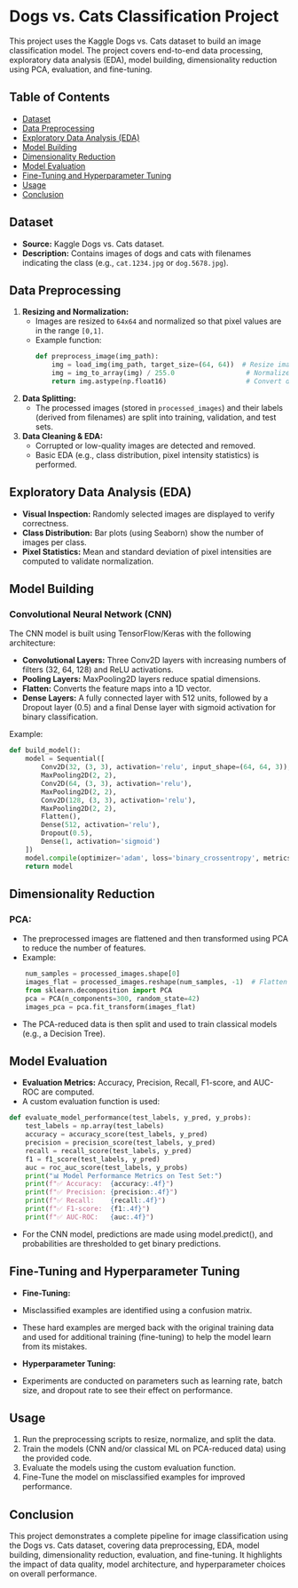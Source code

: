 # Dogs vs. Cats Classification Project

This project uses the Kaggle Dogs vs. Cats dataset to build an image classification model. The project covers end-to-end data processing, exploratory data analysis (EDA), model building, dimensionality reduction using PCA, evaluation, and fine-tuning.

## Table of Contents
- [Dataset](#dataset)
- [Data Preprocessing](#data-preprocessing)
- [Exploratory Data Analysis (EDA)](#exploratory-data-analysis-eda)
- [Model Building](#model-building)
- [Dimensionality Reduction](#dimensionality-reduction)
- [Model Evaluation](#model-evaluation)
- [Fine-Tuning and Hyperparameter Tuning](#fine-tuning-and-hyperparameter-tuning)
- [Usage](#usage)
- [Conclusion](#conclusion)

## Dataset
- **Source:** Kaggle Dogs vs. Cats dataset.
- **Description:** Contains images of dogs and cats with filenames indicating the class (e.g., `cat.1234.jpg` or `dog.5678.jpg`).

## Data Preprocessing
1. **Resizing and Normalization:**
   - Images are resized to `64x64` and normalized so that pixel values are in the range `[0,1]`.
   - Example function:
     ```python
     def preprocess_image(img_path):
         img = load_img(img_path, target_size=(64, 64))  # Resize image to 64x64
         img = img_to_array(img) / 255.0                  # Normalize pixels
         return img.astype(np.float16)                    # Convert data type for memory efficiency
     ```
2. **Data Splitting:**
   - The processed images (stored in `processed_images`) and their labels (derived from filenames) are split into training, validation, and test sets.
3. **Data Cleaning & EDA:**
   - Corrupted or low-quality images are detected and removed.
   - Basic EDA (e.g., class distribution, pixel intensity statistics) is performed.

## Exploratory Data Analysis (EDA)
- **Visual Inspection:** Randomly selected images are displayed to verify correctness.
- **Class Distribution:** Bar plots (using Seaborn) show the number of images per class.
- **Pixel Statistics:** Mean and standard deviation of pixel intensities are computed to validate normalization.

## Model Building
### Convolutional Neural Network (CNN)
The CNN model is built using TensorFlow/Keras with the following architecture:
- **Convolutional Layers:** Three Conv2D layers with increasing numbers of filters (32, 64, 128) and ReLU activations.
- **Pooling Layers:** MaxPooling2D layers reduce spatial dimensions.
- **Flatten:** Converts the feature maps into a 1D vector.
- **Dense Layers:** A fully connected layer with 512 units, followed by a Dropout layer (0.5) and a final Dense layer with sigmoid activation for binary classification.
  
Example:
```python
def build_model():
    model = Sequential([
        Conv2D(32, (3, 3), activation='relu', input_shape=(64, 64, 3)),
        MaxPooling2D(2, 2),
        Conv2D(64, (3, 3), activation='relu'),
        MaxPooling2D(2, 2),
        Conv2D(128, (3, 3), activation='relu'),
        MaxPooling2D(2, 2),
        Flatten(),
        Dense(512, activation='relu'),
        Dropout(0.5),
        Dense(1, activation='sigmoid')
    ])
    model.compile(optimizer='adam', loss='binary_crossentropy', metrics=['accuracy'])
    return model
```
## Dimensionality Reduction
### PCA:
- The preprocessed images are flattened and then transformed using PCA to reduce the number of features.
- Example:
```python
    num_samples = processed_images.shape[0]
    images_flat = processed_images.reshape(num_samples, -1)  # Flatten images
    from sklearn.decomposition import PCA
    pca = PCA(n_components=300, random_state=42)
    images_pca = pca.fit_transform(images_flat)
```
- The PCA-reduced data is then split and used to train classical models (e.g., a Decision Tree).

## Model Evaluation
- **Evaluation Metrics:** 
    Accuracy, Precision, Recall, F1-score, and AUC-ROC are computed.
- A custom evaluation function is used:
```python
def evaluate_model_performance(test_labels, y_pred, y_probs):
    test_labels = np.array(test_labels)
    accuracy = accuracy_score(test_labels, y_pred)
    precision = precision_score(test_labels, y_pred)
    recall = recall_score(test_labels, y_pred)
    f1 = f1_score(test_labels, y_pred)
    auc = roc_auc_score(test_labels, y_probs)
    print("📊 Model Performance Metrics on Test Set:")
    print(f"✅ Accuracy:  {accuracy:.4f}")
    print(f"✅ Precision: {precision:.4f}")
    print(f"✅ Recall:    {recall:.4f}")
    print(f"✅ F1-score:  {f1:.4f}")
    print(f"✅ AUC-ROC:   {auc:.4f}")
```
- For the CNN model, predictions are made using model.predict(), and probabilities are thresholded to get binary predictions.

## Fine-Tuning and Hyperparameter Tuning
- **Fine-Tuning:**
- Misclassified examples are identified using a confusion matrix.
- These hard examples are merged back with the original training data and used for additional training (fine-tuning) to help the model learn from its mistakes.

- **Hyperparameter Tuning:**
- Experiments are conducted on parameters such as learning rate, batch size, and dropout rate to see their effect on performance.

## Usage
1. Run the preprocessing scripts to resize, normalize, and split the data.
2. Train the models (CNN and/or classical ML on PCA-reduced data) using the provided code.
3. Evaluate the models using the custom evaluation function.
4. Fine-Tune the model on misclassified examples for improved performance.

## Conclusion
This project demonstrates a complete pipeline for image classification using the Dogs vs. Cats dataset, covering data preprocessing, EDA, model building, dimensionality reduction, evaluation, and fine-tuning. It highlights the impact of data quality, model architecture, and hyperparameter choices on overall performance.

